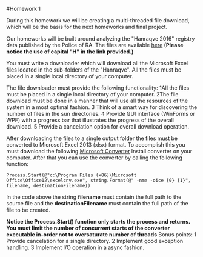 #Homework 1
 
During this homework we will be creating a multi-threaded file download, which will be the basis for the next homeworks and final project.
 
Our homeworks will be built around analyzing the "Hanraqve 2016" registry data published by the Police of RA.
The files are available [here](http://www.police.am/Hanraqve/ "here") **(Please notice the use of capital "H" in the link provided.)**
 
You must write a downloader which will download all the Microsoft Excel files located in the sub-folders of the "Hanraqve".
All the files must be placed in a single local directory of your computer.
 
The file downloader must provide the following functionality:
1All the files must be placed in a single local directory of your computer.
2The file download must be done in a manner that will use all the resources of the system in a most optimal fashion.
3 Think of a smart way for discovering the number of files in the sun directories.
4 Provide GUI interface (WinForms or WPF) with a progress bar that illustrates the progress of the overall download.
5 Provide a cancelation option for overall download operation.

After downloading the files to a single output folder the files must be converted to Microsoft Excel 2013 (xlsx) format.
To accomplish this you must download the following [Microsoft Converter](https://www.microsoft.com/en-US/download/details.aspx?id=3 "Microsoft Converter") 
Install converter on your computer. After that you can use the converter by calling the following function:
```
Process.Start(@"c:\Program Files (x86)\Microsoft Office\Office12\excelcnv.exe", string.Format(@" -nme -oice {0} {1}", filename, destinationFilename))
```
In the code above the string **filename** must contain the full path to the source file and the **destinationFilename** must contain the full path of the file to be created.

**Notice the Process.Start() function only starts the process and returns. You must limit the number of concurrent starts of the converter executable in-order not to oversaturate number of threads**
Bonus points:
1 Provide cancelation for a single directory.
2 Implement good exception handling.
3 Implement I/O operation in a async fashion.
 

